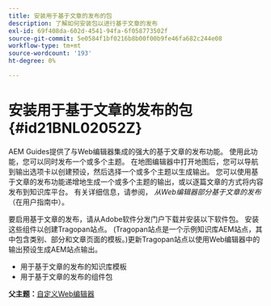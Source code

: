 ```yaml
---
title: 安装用于基于文章的发布的包
description: 了解如何安装包以进行基于文章的发布
exl-id: 69f408da-602d-4541-94fa-6f058773502f
source-git-commit: 5e0584f1bf0216b8b00f00b9fe46fa682c244e08
workflow-type: tm+mt
source-wordcount: '193'
ht-degree: 0%

---
```


# 安装用于基于文章的发布的包 {#id21BNL02052Z}

AEM Guides提供了与Web编辑器集成的强大的基于文章的发布功能。 使用此功能，您可以同时发布一个或多个主题。 在地图编辑器中打开地图后，您可以导航到输出选项卡以创建预设，然后选择一个或多个主题以生成输出。 您可以使用基于文章的发布功能递增地生成一个或多个主题的输出，或以逐篇文章的方式将内容发布到知识库平台。 有关详细信息，请参阅， *从Web编辑器部分基于文章的发布* （在用户指南中）。

要启用基于文章的发布，请从Adobe软件分发门户下载并安装以下软件包。 安装这些组件以创建Tragopan站点。 \(Tragopan站点是一个示例知识库AEM站点，其中包含类别、部分和文章页面的模板。\)更新Tragopan站点以使用Web编辑器中的输出预设生成AEM站点输出。

- 用于基于文章的发布的知识库模板
- 用于基于文章的发布的组件包

**父主题：**[&#x200B;自定义Web编辑器](conf-web-editor.md)
